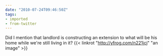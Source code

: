 ```yaml
---
date: "2010-07-24T09:46:50Z"
tags:
- imported
- from-twitter
---
```

Did I mention that landlord is constructing an extension to what will be his home while we're still living in it? {{< linkrot "http://yfrog.com/n221jcj" "an image" >}}
